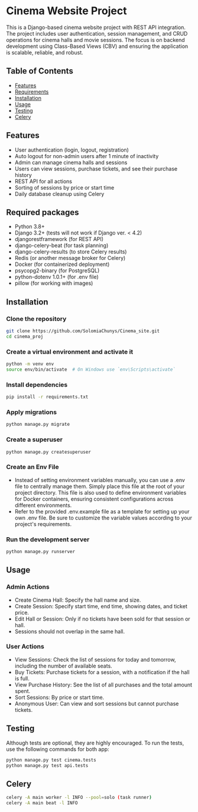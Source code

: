 # Cinema Website Project

This is a Django-based cinema website project with REST API integration.
The project includes user authentication, session management, and CRUD
operations for cinema halls and movie sessions. The focus is on backend
development using Class-Based Views (CBV) and ensuring the application is
scalable, reliable, and robust.

## Table of Contents
- [Features](#features)
- [Requirements](#requirements)
- [Installation](#installation)
- [Usage](#usage)
- [Testing](#testing)
- [Celery](#celery)

## Features
- User authentication (login, logout, registration)
- Auto logout for non-admin users after 1 minute of inactivity
- Admin can manage cinema halls and sessions
- Users can view sessions, purchase tickets, and see their purchase history
- REST API for all actions
- Sorting of sessions by price or start time
- Daily database cleanup using Celery

## Required packages
- Python 3.8+
- Django 3.2+ (tests will not work if Django ver. < 4.2)
- djangorestframework (for REST API)
- django-celery-beat (for task planning)
- django-celery-results (to store Celery results)
- Redis (or another message broker for Celery)
- Docker (for containerized deployment)
- psycopg2-binary (for PostgreSQL)
- python-dotenv 1.0.1+ (for .env file)
- pillow (for working with images)

## Installation

### Clone the repository
```bash
git clone https://github.com/SolomiaChunys/Cinema_site.git
cd cinema_proj
```

### Create a virtual environment and activate it
```bash
python -m venv env
source env/bin/activate  # On Windows use `env\Scripts\activate`
```

### Install dependencies
```bash
pip install -r requirements.txt
```

### Apply migrations
```bash
python manage.py migrate
```

### Create a superuser
```bash
python manage.py createsuperuser
```

### Create an Env File
- Instead of setting environment variables manually, you can use a .env file to centrally manage them. Simply place this file at the root of your project directory. This file is also used to define environment variables for Docker containers, ensuring consistent configurations across different environments.
- Refer to the provided .env.example file as a template for setting up your own .env file. Be sure to customize the variable values according to your project's requirements.

### Run the development server
```bash
python manage.py runserver
```

## Usage
### Admin Actions

- Create Cinema Hall: Specify the hall name and size.
- Create Session: Specify start time, end time, showing dates, and ticket price.
- Edit Hall or Session: Only if no tickets have been sold for that session or hall. 
- Sessions should not overlap in the same hall.

### User Actions

- View Sessions: Check the list of sessions for today and tomorrow, including the number of available seats.
- Buy Tickets: Purchase tickets for a session, with a notification if the hall is full.
- View Purchase History: See the list of all purchases and the total amount spent. 
- Sort Sessions: By price or start time.
- Anonymous User: Can view and sort sessions but cannot purchase tickets.

## Testing

Although tests are optional, they are highly encouraged. To run the tests, use the following commands for both app:
```bash
python manage.py test cinema.tests 
python manage.py test api.tests 
```

## Celery
```bash
celery -A main worker -l INFO --pool=solo (task runner)
celery -A main beat -l INFO
```